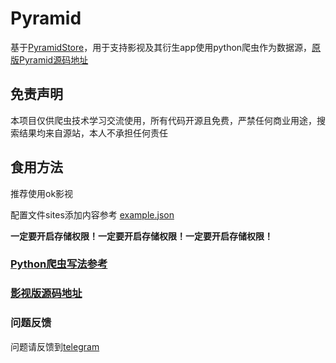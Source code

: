 # Pyramid

基于[PyramidStore](https://github.com/UndCover/PyramidStore)，用于支持影视及其衍生app使用python爬虫作为数据源，[原版Pyramid源码地址](https://github.com/UndCover/Pyramid)

## 免责声明

本项目仅供爬虫技术学习交流使用，所有代码开源且免费，严禁任何商业用途，搜索结果均来自源站，本人不承担任何责任

## 食用方法

推荐使用ok影视

配置文件sites添加内容参考 [example.json](https://github.com/JJBJJ/PyramidStore/blob/main/example.json)

**一定要开启存储权限！一定要开启存储权限！一定要开启存储权限！**

### [Python爬虫写法参考](https://github.com/JJBJJ/PyramidStore/blob/main/spider.md)

### [影视版源码地址](https://github.com/FongMi/TV/tree/release/pyramid)

### 问题反馈
问题请反馈到[telegram](https://t.me/+A3SLQRmPVi9kOThl)
